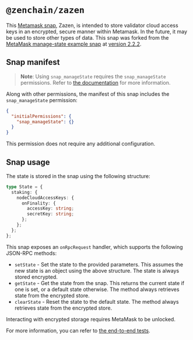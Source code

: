 # `@zenchain/zazen`

This [Metamask snap](https://metamask.io/snaps/), Zazen, is intended to store validator cloud access keys in an encrypted, secure manner within Metamask. In the future, it may be used to store other types of data. This snap was forked from the [MetaMask manage-state example snap](https://github.com/MetaMask/snaps/tree/main/packages/examples/packages/manage-state) at [version 2.2.2](https://github.com/MetaMask/snaps/releases/tag/v39.0.0).

## Snap manifest

> **Note**: Using `snap_manageState` requires the `snap_manageState` permissions. Refer to [the documentation](https://docs.metamask.io/snaps/reference/rpc-api/#snap_managestate) for more information.

Along with other permissions, the manifest of this snap includes the `snap_manageState` permission:

```json
{
  "initialPermissions": {
    "snap_manageState": {}
  }
}
```

This permission does not require any additional configuration.

## Snap usage

The state is stored in the snap using the following structure:

```ts
type State = {
  staking: {
    nodeCloudAccessKeys: {
      onFinality: {
        accessKey: string;
        secretKey: string;
      };
    };
  };
};
```

This snap exposes an `onRpcRequest` handler, which supports the following JSON-RPC methods:

- `setState` - Set the state to the provided parameters. This assumes the new state is an object using the above structure. The state is always stored encrypted.
- `getState` - Get the state from the snap. This returns the current state if one is set, or a default state otherwise. The method always retrieves state from the encrypted store.
- `clearState` - Reset the state to the default state. The method always retrieves state from the encrypted store.

Interacting with encrypted storage requires MetaMask to be unlocked. 

For more information, you can refer to [the end-to-end tests](./src/index.test.ts).